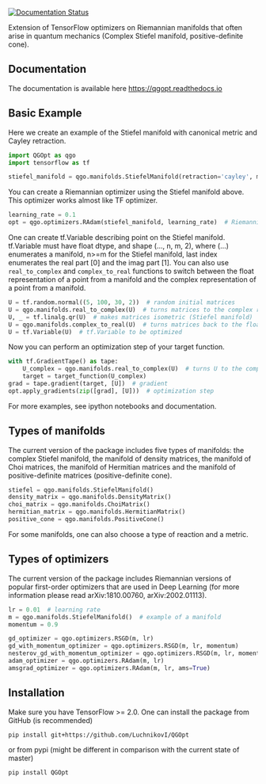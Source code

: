 [![Documentation Status](https://readthedocs.org/projects/qgopt/badge/?version=latest)](https://qgopt.readthedocs.io/en/latest/?badge=latest)

Extension of TensorFlow optimizers on Riemannian manifolds that often arise in quantum mechanics (Complex Stiefel manifold, positive-definite cone).

## Documentation

The documentation is available here https://qgopt.readthedocs.io

## Basic Example

Here we create an example of the Stiefel manifold with canonical metric and Cayley retraction.
```Python
import QGOpt as qgo
import tensorflow as tf

stiefel_manifold = qgo.manifolds.StiefelManifold(retraction='cayley', metric='canonical')
```
You can create a Riemannian optimizer using the Stiefel manifold above. This optimizer works almost like TF optimizer.
```Python
learning_rate = 0.1
opt = qgo.optimizers.RAdam(stiefel_manifold, learning_rate)  # Riemannian Adam
```
One can create tf.Variable describing point on the Stiefel manifold. tf.Variable must have float dtype, and shape (..., n, m, 2), where (...) enumerates a manifold, n>=m for the Stiefel manifold, last index enumerates the real part [0] and the imag part [1]. You can also use ```real_to_complex``` and ```complex_to_real``` functions to switch between the float representation of a point from a manifold and the complex representation of a point from a manifold.
```Python
U = tf.random.normal((5, 100, 30, 2))  # random initial matrices
U = qgo.manifolds.real_to_complex(U)  # turns matrices to the complex repr. (shape (5, 100, 30, 2) -> (5, 100, 30))
U, _ = tf.linalg.qr(U)  # makes matrices isometric (Stiefel manifold)
U = qgo.manifolds.complex_to_real(U)  # turns matrices back to the float repr. (shape (5, 100, 30) -> (5, 100, 30, 2))
U = tf.Variable(U)  # tf.Variable to be optimized
```
Now you can perform an optimization step of your target function.
```Python
with tf.GradientTape() as tape:
    U_complex = qgo.manifolds.real_to_complex(U)  # turns U to the complex representation
    target = target_function(U_complex)
grad = tape.gradient(target, [U])  # gradient
opt.apply_gradients(zip([grad], [U]))  # optimization step
```
For more examples, see ipython notebooks and documentation.

## Types of manifolds

The current version of the package includes five types of manifolds: the complex Stiefel manifold, the manifold of density matrices, the manifold of Choi matrices, the manifold of Hermitian matrices and the manifold of positive-definite matrices (positive-definite cone).
```Python
stiefel = qgo.manifolds.StiefelManifold()
density_matrix = qgo.manifolds.DensityMatrix()
choi_matrix = qgo.manifolds.ChoiMatrix()
hermitian_matrix = qgo.manifolds.HermitianMatrix()
positive_cone = qgo.manifolds.PositiveCone()
```
For some manifolds, one can also choose a type of reaction and a metric.

## Types of optimizers

The current version of the package includes Riemannian versions of popular first-order optimizers that are used in Deep Learning (for more information please read arXiv:1810.00760, arXiv:2002.01113).
```Python
lr = 0.01  # learning rate
m = qgo.manifolds.StiefelManifold()  # example of a manifold
momentum = 0.9

gd_optimizer = qgo.optimizers.RSGD(m, lr)
gd_with_momentum_optimizer = qgo.optimizers.RSGD(m, lr, momentum)
nesterov_gd_with_momentum_optimizer = qgo.optimizers.RSGD(m, lr, momentum, use_nesterov=True)
adam_optimizer = qgo.optimizers.RAdam(m, lr)
amsgrad_optimizer = qgo.optimizers.RAdam(m, lr, ams=True)
```

## Installation
Make sure you have TensorFlow >= 2.0. One can install the package from GitHub (is recommended)

```pip install git+https://github.com/LuchnikovI/QGOpt```

or from pypi (might be different in comparison with the current state of master)

```pip install QGOpt```
